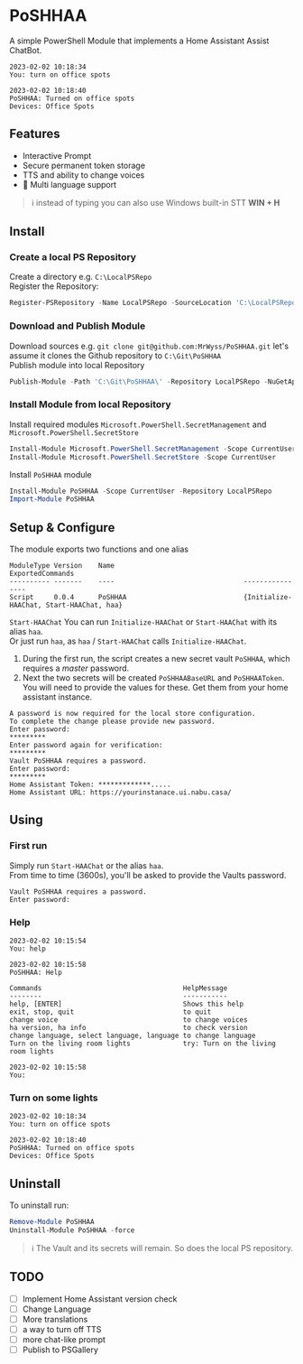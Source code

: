 # PoSHHAA

A simple PowerShell Module that implements a Home Assistant Assist ChatBot.

```text
2023-02-02 10:18:34
You: turn on office spots

2023-02-02 10:18:40
PoSHHAA: Turned on office spots
Devices: Office Spots
```

## Features

- Interactive Prompt
- Secure permanent token storage
- TTS and ability to change voices
- :construction: Multi language support

> :information_source: instead of typing you can also use Windows built-in STT **WIN + H**

## Install

### Create a local PS Repository

Create a directory e.g. ``C:\LocalPSRepo`` \
Register the Repository:

```powershell
Register-PSRepository -Name LocalPSRepo -SourceLocation 'C:\LocalPSRepo' -ScriptSourceLocation 'C:\LocalPSRepo' -InstallationPolicy Trusted
```

### Download and Publish Module

Download sources e.g. ``git clone git@github.com:MrWyss/PoSHHAA.git`` let's assume it clones the Github repository to ``C:\Git\PoSHHAA`` \
Publish module into local Repository

```powershell
Publish-Module -Path 'C:\Git\PoSHHAA\' -Repository LocalPSRepo -NuGetApiKey 'anything will do'
```

### Install Module from local Repository

Install required modules ``Microsoft.PowerShell.SecretManagement`` and ``Microsoft.PowerShell.SecretStore``

```powershell
Install-Module Microsoft.PowerShell.SecretManagement -Scope CurrentUser
Install-Module Microsoft.PowerShell.SecretStore -Scope CurrentUser
```

Install ``PoSHHAA`` module

```powershell
Install-Module PoSHHAA -Scope CurrentUser -Repository LocalPSRepo
Import-Module PoSHHAA
```

## Setup & Configure

The module exports two functions and one alias

```text
ModuleType Version    Name                                ExportedCommands
---------- -------    ----                                ----------------
Script     0.0.4      PoSHHAA                             {Initialize-HAAChat, Start-HAAChat, haa}
```

``Start-HAAChat``
You can run ``Initialize-HAAChat`` or ``Start-HAAChat`` with its alias ``haa``. \
Or just run ``haa``, as ``haa`` / ``Start-HAAChat`` calls ``Initialize-HAAChat``.

1. During the first run, the script creates a new secret vault ``PoSHHAA``, which requires a _master_ password.
2. Next the two secrets will be created ``PoSHHAABaseURL`` and ``PoSHHAAToken``. You will need to provide the values for these. Get them from your home assistant instance.

```text
A password is now required for the local store configuration.
To complete the change please provide new password.
Enter password:
*********
Enter password again for verification:
*********
Vault PoSHHAA requires a password.
Enter password:
*********
Home Assistant Token: *************.....
Home Assistant URL: https://yourinstanace.ui.nabu.casa/
```

## Using

### First run

Simply run ``Start-HAAChat`` or the alias ``haa``. \
From time to time (3600s), you'll be asked to provide the Vaults password.

```text
Vault PoSHHAA requires a password.
Enter password:
```

### Help

```text
2023-02-02 10:15:54
You: help

2023-02-02 10:15:58
PoSHHAA: Help

Commands                                   HelpMessage
--------                                   -----------
help, [ENTER]                              Shows this help
exit, stop, quit                           to quit
change voice                               to change voices
ha version, ha info                        to check version
change language, select language, language to change language
Turn on the living room lights             try: Turn on the living room lights

2023-02-02 10:15:58
You:
```

### Turn on some lights

```text
2023-02-02 10:18:34
You: turn on office spots

2023-02-02 10:18:40
PoSHHAA: Turned on office spots
Devices: Office Spots
```

## Uninstall

To uninstall run:

```powershell
Remove-Module PoSHHAA
Uninstall-Module PoSHHAA -force
```

> :information_source: The Vault and its secrets will remain. So does the local PS repository.

## TODO

- [ ] Implement Home Assistant version check
- [ ] Change Language
- [ ] More translations
- [ ] a way to turn off TTS
- [ ] more chat-like prompt
- [ ] Publish to PSGallery
